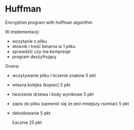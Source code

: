 # Huffman
Encryption program with huffman algorithm

W implementacji:
+ wczytanie z pliku
+ słownik i treść binarna w 1 pliku
+ sprawdzić czy ma kompresje
+ program deszyfrujący

Ocena:
+ wczytywanie pliku i liczenie znaków 5 pkt
+ własna kolejka (kopiec) 5 pkt
+ tworzenie drzewa i kody wynikowe 5 pkt
+ zapis do pliku (upewnić się że jest mniejszy rozmiar) 5 pkt
+ dekodowanie 5 pkt

  Łacznie 25 pkt
